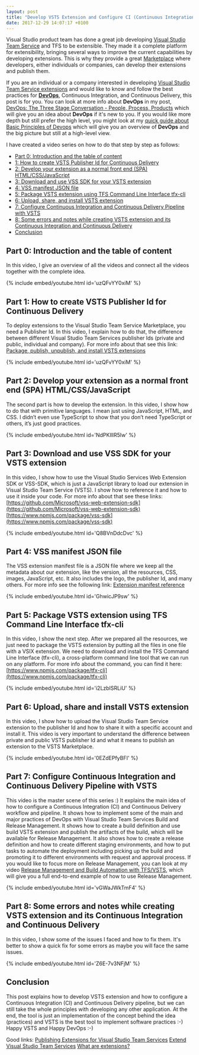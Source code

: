 ```yaml
---
layout: post
title: "Develop VSTS Extension and Configure CI (Continuous Integration) and CD (Continuous Delivery Pipeline)"
date: 2017-12-29 14:07:17 +0100
---
```


Visual Studio product team has done a great job developing [Visual Studio Team Service](https://www.visualstudio.com/vso/) and TFS to be extensible. They made it a complete platform for extensibility, bringing several ways to improve the current capabilities by developing extensions. This is why they provide a great [Marketplace](https://marketplace.visualstudio.com/vsts) where developers, either individuals or companies, can develop their extensions and publish them. 

If you are an individual or a company interested in developing [Visual Studio Team Service extensions](https://docs.microsoft.com/en-us/vsts/extend/overview) and would like to know and follow the best practices for **[DevOps](https://www.visualstudio.com/vs/devops/)**, Continuous Integration, and Continuous Delivery, this post is for you. You can look at more info about **DevOps** in my post, [DevOps: The Three Stage Conversation - People, Process, Products](https://mohamedradwan.com/posts/devops-the-three-stage-conversation-people-process-products/) which will give you an idea about **DevOps** if it's new to you. If you would like more depth but still prefer the high level, you might look at my [quick guide about Basic Principles of Devops](https://mohamedradwan.com/posts/published-a-quick-guide-about-basic-principles-of-devops/) which will give you an overview of **DevOps** and the big picture but still at a high-level view. 

I have created a video series on how to do that step by step as follows:

- [Part 0: Introduction and the table of content](#part-0-introduction-and-the-table-of-content)
- [1: How to create VSTS Publisher Id for Continuous Delivery](#part-1-how-to-create-vsts-publisher-id-for-continuous-delivery)
- [2: Develop your extension as a normal front end (SPA) HTML/CSS/JavaScript](#part-2-develop-your-extension-as-a-normal-front-end-spa-htmlcssjavascript)
- [3: Download and use VSS SDK for your VSTS extension](#part-3-download-and-use-vss-sdk-for-your-vsts-extension)
- [4: VSS manifest JSON file](#part-4-vss-manifest-json-file)
- [5: Package VSTS extension using TFS Command Line Interface tfx-cli](#part-5-package-vsts-extension-using-tfs-command-line-interface-tfx-cli)
- [6: Upload, share, and install VSTS extension](#part-6-upload-share-and-install-vsts-extension)
- [7: Configure Continuous Integration and Continuous Delivery Pipeline with VSTS](#part-7-configure-continuous-integration-and-continuous-delivery-pipeline-with-vsts)
- [8: Some errors and notes while creating VSTS extension and its Continuous Integration and Continuous Delivery](#part-7-configure-continuous-integration-and-continuous-delivery-pipeline-with-vsts)
- [Conclusion](#conclusion)

## Part 0: Introduction and the table of content

In this video, I give an overview of all the videos and connect all the videos together with the complete idea.

{% include embed/youtube.html id='uzQFvYY0xiM' %}

## Part 1: How to create VSTS Publisher Id for Continuous Delivery

To deploy extensions to the Visual Studio Team Service Marketplace, you need a Publisher Id. In this video, I explain how to do that, the difference between different Visual Studio Team Services publisher Ids (private and public, individual and company). For more info about that see this link: [Package, publish, unpublish, and install VSTS extensions](https://docs.microsoft.com/en-us/vsts/extend/publish/overview)

{% include embed/youtube.html id='uzQFvYY0xiM' %}

## Part 2: Develop your extension as a normal front end (SPA) HTML/CSS/JavaScript

The second part is how to develop the extension. In this video, I show how to do that with primitive languages. I mean just using JavaScript, HTML, and CSS. I didn’t even use TypeScript to show that you don’t need TypeScript or others, it’s just good practices.

{% include embed/youtube.html id='NdPKIllR5Iw' %}

## Part 3: Download and use VSS SDK for your VSTS extension

In this video, I show how to use the Visual Studio Services Web Extension SDK or VSS-SDK, which is just a JavaScript library to load our extension in Visual Studio Team Service (VSTS). I show how to reference it and how to use it inside your code. For more info about that see these links:
[https://github.com/Microsoft/vss-web-extension-sdk](https://github.com/Microsoft/vss-web-extension-sdk)
[https://www.npmjs.com/package/vss-sdk](https://www.npmjs.com/package/vss-sdk)

{% include embed/youtube.html id='Q8BVnDdcDvc' %}

## Part 4: VSS manifest JSON file

The VSS extension manifest file is a JSON file where we keep all the metadata about our extension, like the version, all the resources, CSS, images, JavaScript, etc. It also includes the logo, the publisher Id, and many others. For more info see the following link: [Extension manifest reference](https://docs.microsoft.com/en-us/vsts/extend/develop/manifest)

{% include embed/youtube.html id='GhwicJP9sw' %}

## Part 5: Package VSTS extension using TFS Command Line Interface tfx-cli

In this video, I show the next step. After we prepared all the resources, we just need to package the VSTS extension by putting all the files in one file with a VSIX extension. We need to download and install the TFS Command Line Interface (tfx-cli), a cross-platform command line tool that we can run on any platform. For more info about the command, you can find it here:
[https://www.npmjs.com/package/tfx-cli](https://www.npmjs.com/package/tfx-cli)

{% include embed/youtube.html id='i2LzbISRLiU' %}

## Part 6: Upload, share and install VSTS extension

In this video, I show how to upload the Visual Studio Team Service extension to the publisher Id and how to share it with a specific account and install it. This video is very important to understand the difference between private and public VSTS publisher Id and what it means to publish an extension to the VSTS Marketplace.

{% include embed/youtube.html id='0EZdEPfyBFI' %}

## Part 7: Configure Continuous Integration and Continuous Delivery Pipeline with VSTS

This video is the master scene of this series :) It explains the main idea of how to configure a Continuous Integration (CI) and Continuous Delivery workflow and pipeline. It shows how to implement some of the main and major practices of DevOps with Visual Studio Team Services Build and Release Management. It shows how to create a build definition and use build VSTS extension and publish the artifacts of the build, which will be available for Release Management. It also shows how to create a release definition and how to create different staging environments, and how to put tasks to automate the deployment including picking up the build and promoting it to different environments with request and approval process. If you would like to focus more on Release Management, you can look at my video [Release Management and Build Automation with TFS/VSTS](https://www.youtube.com/watch?v=vev3Czaa1pA&t=841s), which will give you a full end-to-end example of how to use Release Management.

{% include embed/youtube.html id='vGWaJWkTmF4' %}

## Part 8: Some errors and notes while creating VSTS extension and its Continuous Integration and Continuous Delivery

In this video, I show some of the issues I faced and how to fix them. It's better to show a quick fix for some errors as maybe you will face the same issues.

{% include embed/youtube.html id='Z6E-7v3NFjM' %}

## Conclusion

This post explains how to develop VSTS extension and how to configure a Continuous Integration (CI) and Continuous Delivery pipeline, but we can still take the whole principles with developing any other application. At the end, the tool is just an implementation of the concept behind the idea (practices) and VSTS is the best tool to implement software practices :-) Happy VSTS and Happy DevOps :-) 

Good links:
[Publishing Extensions for Visual Studio Team Services](https://www.youtube.com/watch?time_continue=134&v=PcuIWQToQBI)
[Extend Visual Studio Team Services](https://www.visualstudio.com/team-services/extend/)
[What are extensions?](https://docs.microsoft.com/en-us/vsts/extend/overview)
